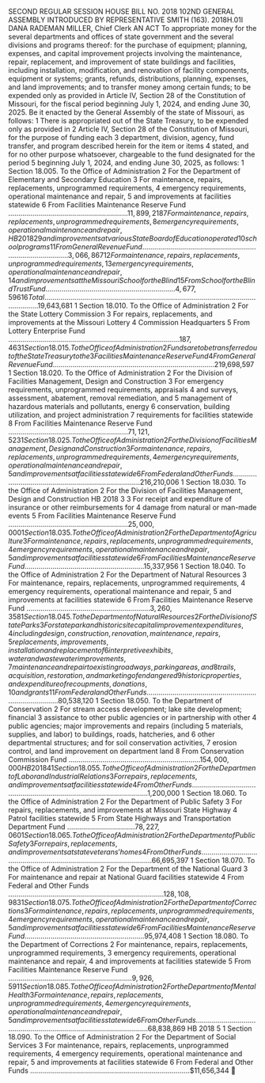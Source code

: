 SECOND REGULAR SESSION
HOUSE BILL NO. 2018
102ND GENERAL ASSEMBLY
INTRODUCED BY REPRESENTATIVE SMITH (163).
2018H.01I DANA RADEMAN MILLER, Chief Clerk
AN ACT
To appropriate money for the several departments and offices of state government and the
several divisions and programs thereof: for the purchase of equipment; planning,
expenses, and capital improvement projects involving the maintenance, repair,
replacement, and improvement of state buildings and facilities, including installation,
modification, and renovation of facility components, equipment or systems; grants,
refunds, distributions, planning, expenses, and land improvements; and to transfer
money among certain funds; to be expended only as provided in Article IV, Section 28
of the Constitution of Missouri, for the fiscal period beginning July 1, 2024, and ending
June 30, 2025.
Be it enacted by the General Assembly of the state of Missouri, as follows:
1 There is appropriated out of the State Treasury, to be expended only as provided in
2 Article IV, Section 28 of the Constitution of Missouri, for the purpose of funding each
3 department, division, agency, fund transfer, and program described herein for the item or items
4 stated, and for no other purpose whatsoever, chargeable to the fund designated for the period
5 beginning July 1, 2024, and ending June 30, 2025, as follows:
1 Section 18.005. To the Office of Administration
2 For the Department of Elementary and Secondary Education
3 For maintenance, repairs, replacements, unprogrammed requirements,
4 emergency requirements, operational maintenance and repair,
5 and improvements at facilities statewide
6 From Facilities Maintenance Reserve Fund ............................................................$11,899,218
7 For maintenance, repairs, replacements, unprogrammed requirements,
8 emergency requirements, operational maintenance and repair,
HB 2018 2
9 and improvements at various State Board of Education operated
10 school programs
11 From General Revenue Fund .......................................................................................3,066,867
12 For maintenance, repairs, replacements, unprogrammed requirements,
13 emergency requirements, operational maintenance and repair,
14 and improvements at the Missouri School for the Blind
15 From School for the Blind Trust Fund ................................................................. 4,677,596
16 Total .........................................................................................................................$19,643,681
1 Section 18.010. To the Office of Administration
2 For the State Lottery Commission
3 For repairs, replacements, and improvements at the Missouri Lottery
4 Commission Headquarters
5 From Lottery Enterprise Fund ......................................................................................$187,463
1 Section 18.015. To the Office of Administration
2 Funds are to be transferred out of the State Treasury to the
3 Facilities Maintenance Reserve Fund
4 From General Revenue Fund .................................................................................$219,698,597
1 Section 18.020. To the Office of Administration
2 For the Division of Facilities Management, Design and Construction
3 For emergency requirements, unprogrammed requirements, appraisals
4 and surveys, assessment, abatement, removal remediation, and
5 management of hazardous materials and pollutants, energy
6 conservation, building utilization, and project administration
7 requirements for facilities statewide
8 From Facilities Maintenance Reserve Fund ............................................................$71,121,523
1 Section 18.025. To the Office of Administration
2 For the Division of Facilities Management, Design and Construction
3 For maintenance, repairs, replacements, unprogrammed requirements,
4 emergency requirements, operational maintenance and repair,
5 and improvements at facilities statewide
6 From Federal and Other Funds ..............................................................................$216,210,006
1 Section 18.030. To the Office of Administration
2 For the Division of Facilities Management, Design and Construction
HB 2018 3
3 For receipt and expenditure of insurance or other reimbursements for
4 damage from natural or man-made events
5 From Facilities Maintenance Reserve Fund ............................................................$25,000,000
1 Section 18.035. To the Office of Administration
2 For the Department of Agriculture
3 For maintenance, repairs, replacements, unprogrammed requirements,
4 emergency requirements, operational maintenance and repair,
5 and improvements at facilities statewide
6 From Facilities Maintenance Reserve Fund ............................................................$15,337,956
1 Section 18.040. To the Office of Administration
2 For the Department of Natural Resources
3 For maintenance, repairs, replacements, unprogrammed requirements,
4 emergency requirements, operational maintenance and repair,
5 and improvements at facilities statewide
6 From Facilities Maintenance Reserve Fund ..............................................................$3,260,358
1 Section 18.045. To the Department of Natural Resources
2 For the Division of State Parks
3 For state park and historic site capital improvement expenditures,
4 including design, construction, renovation, maintenance, repairs,
5 replacements, improvements, installation and replacement of
6 interpretive exhibits, water and wastewater improvements,
7 maintenance and repair to existing roadways, parking areas, and
8 trails, acquisition, restoration, and marketing of endangered
9 historic properties, and expenditure of recoupments, donations,
10 and grants
11 From Federal and Other Funds ................................................................................$80,538,120
1 Section 18.050. To the Department of Conservation
2 For stream access development; lake site development; financial
3 assistance to other public agencies or in partnership with other
4 public agencies; major improvements and repairs (including
5 materials, supplies, and labor) to buildings, roads, hatcheries, and
6 other departmental structures; and for soil conservation activities,
7 erosion control, and land improvement on department land
8 From Conservation Commission Fund ..................................................................$154,000,000
HB 2018 4
1 Section 18.055. To the Office of Administration
2 For the Department of Labor and Industrial Relations
3 For repairs, replacements, and improvements at facilities statewide
4 From Other Funds ......................................................................................................$1,200,000
1 Section 18.060. To the Office of Administration
2 For the Department of Public Safety
3 For repairs, replacements, and improvements at Missouri State Highway
4 Patrol facilities statewide
5 From State Highways and Transportation Department Fund ..................................$78,227,060
1 Section 18.065. To the Office of Administration
2 For the Department of Public Safety
3 For repairs, replacements, and improvements at state veterans’ homes
4 From Other Funds ....................................................................................................$66,695,397
1 Section 18.070. To the Office of Administration
2 For the Department of the National Guard
3 For maintenance and repair at National Guard facilities statewide
4 From Federal and Other Funds ..............................................................................$128,108,983
1 Section 18.075. To the Office of Administration
2 For the Department of Corrections
3 For maintenance, repairs, replacements, unprogrammed requirements,
4 emergency requirements, operational maintenance and repair,
5 and improvements at facilities statewide
6 From Facilities Maintenance Reserve Fund ............................................................$95,974,408
1 Section 18.080. To the Department of Corrections
2 For maintenance, repairs, replacements, unprogrammed requirements,
3 emergency requirements, operational maintenance and repair,
4 and improvements at facilities statewide
5 From Facilities Maintenance Reserve Fund ..............................................................$9,926,591
1 Section 18.085. To the Office of Administration
2 For the Department of Mental Health
3 For maintenance, repairs, replacements, unprogrammed requirements,
4 emergency requirements, operational maintenance and repair,
5 and improvements at facilities statewide
6 From Other Funds ....................................................................................................$68,838,869
HB 2018 5
1 Section 18.090. To the Office of Administration
2 For the Department of Social Services
3 For maintenance, repairs, replacements, unprogrammed requirements,
4 emergency requirements, operational maintenance and repair,
5 and improvements at facilities statewide
6 From Federal and Other Funds ................................................................................$11,656,344
